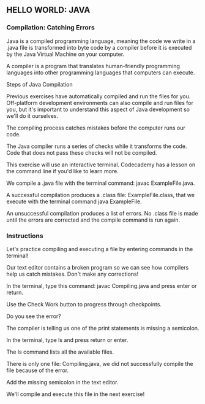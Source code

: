 ## HELLO WORLD: JAVA

### Compilation: Catching Errors

Java is a compiled programming language, meaning the code we write in a .java file is transformed into byte code by a compiler before it is executed by the Java Virtual Machine on your computer.

A compiler is a program that translates human-friendly programming languages into other programming languages that computers can execute.

Steps of Java Compilation

Previous exercises have automatically compiled and run the files for you. Off-platform development environments can also compile and run files for you, but it's important to understand this aspect of Java development so we'll do it ourselves.

The compiling process catches mistakes before the computer runs our code.

The Java compiler runs a series of checks while it transforms the code. Code that does not pass these checks will not be compiled.

This exercise will use an interactive terminal. Codecademy has a lesson on the command line if you'd like to learn more.

We compile a .java file with the terminal command: javac ExampleFile.java.

A successful compilation produces a .class file: ExampleFile.class, that we execute with the terminal command java ExampleFile.

An unsuccessful compilation produces a list of errors. No .class file is made until the errors are corrected and the compile command is run again.

### Instructions

Let's practice compiling and executing a file by entering commands in the terminal!

Our text editor contains a broken program so we can see how compilers help us catch mistakes. Don't make any corrections!

In the terminal, type this command: javac Compiling.java and press enter or return.

Use the Check Work button to progress through checkpoints.

Do you see the error?

The compiler is telling us one of the print statements is missing a semicolon.

In the terminal, type ls and press return or enter.

The ls command lists all the available files.

There is only one file: Compiling.java, we did not successfully compile the file because of the error.

Add the missing semicolon in the text editor.

We'll compile and execute this file in the next exercise!
